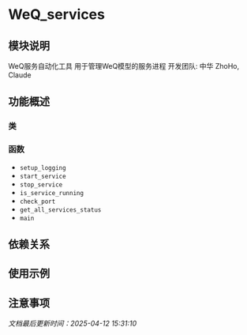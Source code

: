 # WeQ_services

## 模块说明
WeQ服务自动化工具
用于管理WeQ模型的服务进程
开发团队: 中华 ZhoHo, Claude

## 功能概述

### 类


### 函数

- `setup_logging`
- `start_service`
- `stop_service`
- `is_service_running`
- `check_port`
- `get_all_services_status`
- `main`

## 依赖关系

## 使用示例

## 注意事项

*文档最后更新时间：2025-04-12 15:31:10*